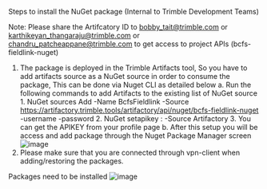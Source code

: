 
Steps to install the NuGet package (Internal to Trimble Development Teams)

Note:  Please share the Artifcatory ID to bobby_tait@trimble.com or karthikeyan_thangaraju@trimble.com or  chandru_patcheappane@trimble.com to get access to project APIs (bcfs-fieldlink-nuget)

1. The package is deployed in the Trimble Artifacts tool, So you have to add artifacts source as a NuGet source in order to consume the package, This can be done via Nuget CLI as detailed below
	a. Run the following commands to add Artifacts to the existing list of NuGet source
	   1. NuGet sources Add -Name BcfsFieldlink -Source https://artifactory.trimble.tools/artifactory/api/nuget/bcfs-fieldlink-nuget -username <USERNAME> -password <APIKEY>
	   2. NuGet setapikey <USERNAME>:<APIKEY> -Source Artifactory
	   3. You can get the APIKEY from your profile page
	b. After this setup you will be access and add package through the Nuget Package Manager screen
	![image](https://github.com/karthikeyanthangaraju/FieldLinkProjectSDKSample/assets/126872854/bd014021-5c16-4d25-b462-ebf82ae8e127)
2. Please make sure that you are connected through vpn-client when adding/restoring the packages.

Packages need to be installed 
![image](https://github.com/karthikeyanthangaraju/FieldLinkProjectSDKSample/assets/126872854/f7b61f41-515e-4bec-adfa-23a031c6adef)


